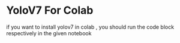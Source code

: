 # YoloV7 For Colab

if you want to install yolov7 in colab , you should run the code block respectively in the given notebook
